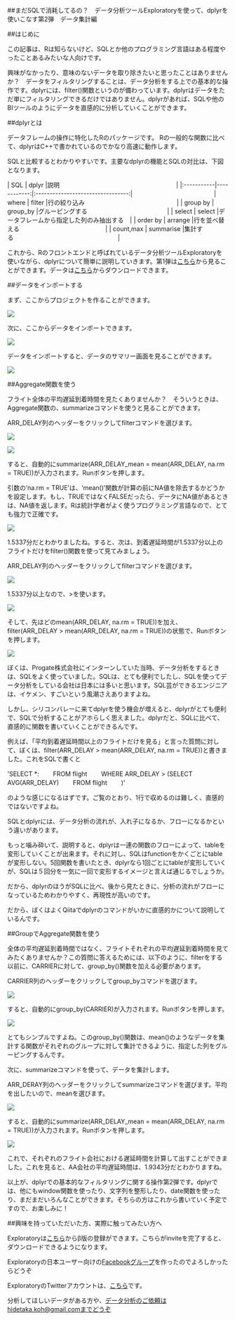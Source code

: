 ##まだSQLで消耗してるの？　データ分析ツールExploratoryを使って、dplyrを使いこなす第2弾　データ集計編

##はじめに

この記事は、Rは知らないけど、SQLとか他のプログラミング言語はある程度やったことあるみたいな人向けです。

興味がなかったり、意味のないデータを取り除きたいと思ったことはありませんか？　データをフィルタリングすることは、データ分析をする上での基本的な操作です。dplyrには、filter()関数というのが備わっています。dplyrはデータをただ単にフィルタリングできるだけではありません。dplyrがあれば、SQLや他のBIツールのようにデータを直感的に分析していくことができます。


##dplyrとは

データフレームの操作に特化したRのパッケージです。
Rの一般的な関数に比べて、dplyrはC++で書かれているのでかなり高速に動作します。

SQLと比較するとわかりやすいです。主要なdplyrの機能とSQLの対比は、下図となります。

| SQL        | dplyr       |説明　　　　　　　　　　　　　　　　　　　|
|:-----------|------------:|:---------------------------------:|　　　　　　　　　　　　　
| where      |    filter   |行の絞り込み　　　　　　　　　　　　　　　|
| group by   |    group_by |グルーピングする　　　　　　　　　　　　　|
| select     |      select |データフレームから指定した列のみ抽出する　|
| order by   |     arrange |行を並べ替える　　　　　　　　　　　　　　|
| count,max  |   summarise |集計する　　　　　　　　　　　　　　　　　|


これから、Rのフロントエンドと呼ばれているデータ分析ツールExploratoryを使いながら、dplyrについて簡単に説明していきます。第1弾は[こちら](http://qiita.com/21-Hidetaka-Ko/items/117caea621562f05ffe1)から見ることができます。データは[こちら](https://www.dropbox.com/s/x2g3qgo28syxhcl/airline_delay_2016_01.csv?dl=0
)からダウンロードできます。

##データをインポートする

まず、ここからプロジェクトを作ることができます。

![](images/create-project.png)

次に、ここからデータをインポートできます。

![](images/flight-import.png)

データをインポートすると、データのサマリー画面を見ることができます。

![](images/flight-dplyer.png)

##Aggregate関数を使う


フライト全体の平均遅延到着時間を見たくありませんか？　そういうときは、Aggregate関数の、summarizeコマンドを使うと見ることができます。

ARR_DELAY列のヘッダーをクリックしてfilterコマンドを選びます。

![](images/ARR_DELAY-header.png)

![](images/ARR_DELAY-header2.png)

すると、自動的にsummarize(ARR_DELAY_mean = mean(ARR_DELAY, na.rm = TRUE))が入力されます。Runボタンを押します。

引数の‘na.rm = TRUE’は、‘mean()’関数が計算の前にNA値を除去するかどうかを設定します。もし、TRUEではなくFALSEだったら、データにNA値があるときは、NA値を返します。Rは統計学者がよく使うプログラミング言語なので、とても強力で正確です。

![](images/ARR_DELAY_mean.png)

1.5337分だとわかりましたね。すると、次は、到着遅延時間が1.5337分以上のフライトだけをfilter()関数を使って見てみましょう。

ARR_DELAY列のヘッダーをクリックしてfilterコマンドを選びます。

![](images/ARR_DELAY-header.png)

1.5337分以上なので、>を使います。

![](images/ARR_DELAY-header3.png)

そして、先ほどのmean(ARR_DELAY, na.rm = TRUE))を加え、filter(ARR_DELAY > mean(ARR_DELAY, na.rm = TRUE))の状態で、Runボタンを押します。

![](images/ARR_DELAY-header4.png)


ぼくは、Progate株式会社にインターンしていた当時、データ分析をするときは、SQLをよく使っていました。SQLは、とても便利でしたし、SQLを使ってデータ分析をしている会社は日本には多いと思います。SQL芸ができるエンジニアは、イケメン、すごいという風潮さえありますよね。

しかし、シリコンバレーに来てdplyrを使う機会が増えると、dplyrがとても便利で、SQLで分析することがアホらしく思えました。dplyrだと、SQLに比べて、直感的に関数を書いていくことができるんです。

例えば、「平均到着遅延時間以上のフライトだけを見る」と言った質問に対して、ぼくは、filter(ARR_DELAY > mean(ARR_DELAY, na.rm = TRUE))と書きました。これをSQLで書くと

'SELECT *:　　
 FROM flight　　
WHERE ARR_DELAY > (SELECT AVG(ARR_DELAY)　　
                FROM flight　　
             )'

のような感じになるはずです。ご覧のとおり、1行で収めるのは難しく、直感的ではないですよね。

SQLとdplyrには、データ分析の流れが、入れ子になるか、フローになるかという違いがあります。

もっと噛み砕いて、説明すると、dplyrは一連の関数のフローによって、tableを変形していくことが出来ます。それに対し、SQLはfunctionをかくごとにtableが変形しない。5回関数を書いたとき、dplyrなら1回ごとにtableが変形していくが、SQLは５回分を一気に一回で変形するイメージと言えば通じるでしょうか。

だから、dplyrのほうがSQLに比べ、後から見たときに、分析の流れがフローになっているためわかりやすく、再現性が高いのです。

だから、ぼくはよくQiitaでdplyrのコマンドがいかに直感的かについて説明しているんです。


##GroupでAggregate関数を使う


全体の平均遅延到着時間ではなく、フライトそれぞれの平均遅延到着時間を見てみたくありませんか？この質問に答えるためには、以下のように、filterをする以前に、CARRIERに対して、group_by()関数を加える必要があります。

CARRIER列のヘッダーをクリックしてgroup_byコマンドを選びます。

![](images/group_by_carrier.png)

すると、自動的にgroup_by(CARRIER)が入力されます。Runボタンを押します。

![](images/group_by-caae.png)

とてもシンプルですよね。このgroup_by()関数は、mean()のようなデータを集計する関数がそれぞれのグループに対して集計できるように、指定した列をグルーピングするんです。

次に、summarizeコマンドを使って、データを集計します。

ARR_DERAY列のヘッダーをクリックしてsummarizeコマンドを選びます。平均を出したいので、meanを選びます。

![](images/mean-groupby-arr.png)

すると、自動的にsummarize(ARR_DELAY_mean = mean(ARR_DELAY, na.rm = TRUE))が入力されます。Runボタンを押します。

![](images/aa-average.png)

これで、それぞれのフライト会社における遅延時間を計算して出すことができました。これを見ると、AA会社の平均遅延時間は、1.9343分だとわかりますね。

以上が、dplyrでの基本的なフィルタリングに関する操作第2弾です。dplyrでは、他にもwindow関数を使ったり、文字列を整形したり、date関数を使ったり、まだまだいろんなことができます。そちらの方はこれから書いていく予定ですので、お楽しみに！

##興味を持っていただいた方、実際に触ってみたい方へ

Exploratoryは[こちら](https://exploratory.io/
)からβ版の登録ができます。こちらがinviteを完了すると、ダウンロードできるようになります。

Exploratoryの日本ユーザー向けの[Facebookグループ](https://www.facebook.com/groups/1087437647994959/members/
)を作ったのでよろしかったらどうぞ

ExploratoryのTwitterアカウントは、[こちら](https://twitter.com/ExploratoryData
)です。

分析してほしいデータがある方や、データ分析のご依頼はhidetaka.koh@gmail.comまでどうぞ